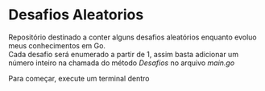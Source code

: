 # Desafios Aleatorios
Repositório destinado a conter alguns desafios aleatórios enquanto evoluo meus conhecimentos em Go.<br>
Cada desafio será enumerado a partir de 1, assim basta adicionar um número inteiro na chamada do método _Desafios_ no arquivo _main.go_

Para começar, execute um terminal dentro
